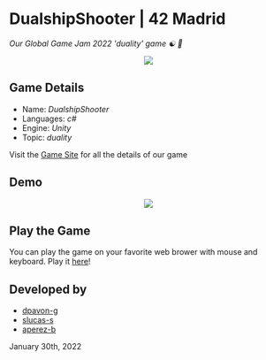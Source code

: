 # DualshipShooter | 42 Madrid

*Our Global Game Jam 2022 'duality' game ☯️ 👾*

<p align="center">
  <a href="https://globalgamejam.org/">
    <img src="https://user-images.githubusercontent.com/40824677/153750394-600ff2bf-8852-42c8-a6b4-3619ee0eb7c8.png">
  </a>
</p>

## Game Details

- Name: *DualshipShooter*
- Languages: *c#*
- Engine: *Unity*
- Topic: *duality*

Visit the [Game Site](https://globalgamejam.org/2022/games/dualship-shooter-9) for all the details of our game

## Demo

<p align="center">
  <a href="https://lucasserrano.itch.io/dualship-shooter">
    <img src="https://user-images.githubusercontent.com/40824677/153750221-258a85fd-c6b7-468b-be02-b2c6a52c8fa6.gif">
  </a>
</p>

## Play the Game

You can play the game on your favorite web brower with mouse and keyboard. Play it [here](https://lucasserrano.itch.io/dualship-shooter)!

## Developed by
- [dpavon-g](https://github.com/dpavon-g)
- [slucas-s](https://github.com/S-LucasSerrano)
- [aperez-b](https://github.com/madebypixel02)

January 30th, 2022
